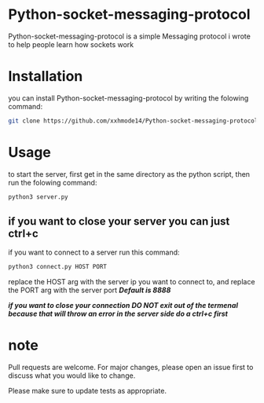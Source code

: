 # Python-socket-messaging-protocol

Python-socket-messaging-protocol is a simple Messaging protocol i wrote to help people learn how sockets work


# Installation

you can install Python-socket-messaging-protocol by writing the folowing command:

```bash
git clone https://github.com/xxhmode14/Python-socket-messaging-protocol.git
```
# Usage

to start the server, first get in the same directory as the python script, then run the folowing command:

```bash
python3 server.py
```
if you want to close your server you can just ctrl+c
---------------------------------------

if you want to connect to a server run this command:
```bash
python3 connect.py HOST PORT
```
replace the HOST arg with the server ip you want to connect to,
and replace the PORT arg with the server port ***Default is 8888***

***if you want to close your connection DO NOT exit out of the termenal because that will throw an error in the server side do a ctrl+c first***

# note

Pull requests are welcome. For major changes, please open an issue first to discuss what you would like to change.

Please make sure to update tests as appropriate.

